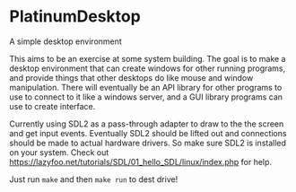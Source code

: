 # PlatinumDesktop

A simple desktop environment

This aims to be an exercise at some system building. The goal is to make a desktop environment that can create windows
for other running programs, and provide things that other desktops do like mouse and window manipulation. There
will eventually be an API library for other programs to use to connect to it like a windows server, and a GUI library
programs can use to create interface.

Currently using SDL2 as a pass-through adapter to draw to the the screen and get input events.
Eventually SDL2 should be lifted out and connections should be made to actual hardware drivers.
So make sure SDL2 is installed on your system. Check out https://lazyfoo.net/tutorials/SDL/01_hello_SDL/linux/index.php for help.

Just run `make` and then `make run` to dest drive!
